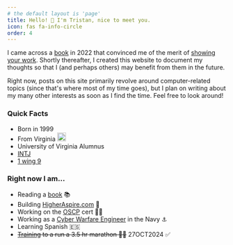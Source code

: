 ```yaml
---
# the default layout is 'page'
title: Hello! 👋 I'm Tristan, nice to meet you.
icon: fas fa-info-circle
order: 4
---
```


I came across a [book](https://youtu.be/vyVpRiqOvt4?t=93) in 2022 that convinced me of the merit of [showing your work](https://youtu.be/vyVpRiqOvt4?t=91). Shortly thereafter, I created this website to document my thoughts so that I (and perhaps others) may benefit from them in the future.

Right now, posts on this site primarily revolve around computer-related topics (since that's where most of my time goes), but I plan on writing about my many other interests as soon as I find the time. Feel free to look around!

### Quick Facts
- Born in 1999
- From Virginia <img src="https://flagcdn.com/w20/us-va.png" srcset="https://flagcdn.com/w40/us.png 2x" width="20" alt="United States">
- University of Virginia Alumnus 
- [INTJ](https://www.16personalities.com/intj-personality)
- [1 wing 9](https://enneagramuniverse.com/enneagram/learn/enneagram-wings/enneagram_1w9)

### Right now I am...
- Reading a [book](https://tristanwhite.me/books) 📚
- Building [HigherAspire.com](https://higheraspire.com/) 🔨
- Working on the [OSCP](https://www.offsec.com/courses/pen-200/) cert 👨‍💻
- Working as a [Cyber Warfare Engineer](https://youtu.be/k_z_K8a4tuM?si=ixGbbrxtarS3bETN) in the Navy ⚓
- Learning Spanish 🇪🇸
- ~~[Training](https://www.strava.com/athletes/tristanwhite) to a run a 3.5 hr marathon 🏃‍♂️~~ 27OCT2024 ✅